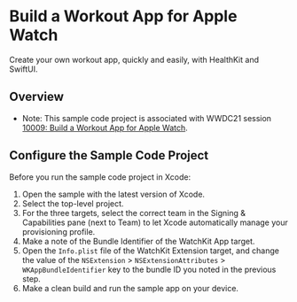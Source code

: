 # Build a Workout App for Apple Watch

Create your own workout app, quickly and easily, with HealthKit and SwiftUI.

## Overview

- Note: This sample code project is associated with WWDC21 session [10009: Build a Workout App for Apple Watch](https://developer.apple.com/wwdc21/10009/).

## Configure the Sample Code Project

Before you run the sample code project in Xcode:

1. Open the sample with the latest version of Xcode.
2. Select the top-level project.
3. For the three targets, select the correct team in the Signing & Capabilities pane (next to Team) to let Xcode automatically manage your provisioning profile.
4. Make a note of the Bundle Identifier of the WatchKit App target.
5. Open the `Info.plist` file of the WatchKit Extension target, and change the value of the `NSExtension` > `NSExtensionAttributes` > `WKAppBundleIdentifier` key to the bundle ID you noted in the previous step.
6. Make a clean build and run the sample app on your device.

